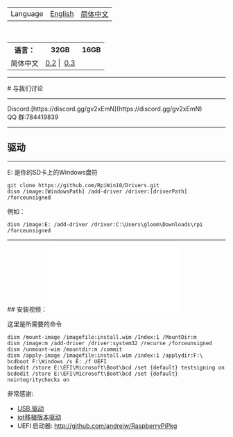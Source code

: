 <table>
  <tr>
    <td>Language</td>
    <td><a href="http://rpiwin10.github.io">English</a></td>
    <td><a href="http://rpiwin10.github.io/zh_CN">简体中文</a></td>
  </tr>
</table>

<table>
  <tr>
    <th>语言：</th>
    <th>32GB</th>
    <th>16GB</th>
  </tr>
  <tr>
    <td>简体中文</td>
    <td><a href="https://pan.baidu.com/s/1O2q_mIRweJAYg-bUF0diCw">0.2</a>  |  <a href="https://pan.baidu.com/s/1A-hUnv2prE8PVZMf4MGIEw">0.3</a> </td>
    <td></td>
  </tr>
</table>



<hr>
# 与我们讨论
<hr>
Discord:[https://discord.gg/gv2xEmN](https://discord.gg/gv2xEmN)<br>
QQ 群:784419839
<hr>

## 驱动
<hr>

E: 是你的SD卡上的Windows盘符
```
git clone https://github.com/RpiWin10/Drivers.git 
dism /image:[WindowsPath] /add-driver /driver:[driverPath] /forceunsigned
```
例如：
```
dism /image:E: /add-driver /driver:C:\Users\gloom\Downloads\rpi /forceunsigned
```

<hr>
## 安装视频：

<iframe src="//player.bilibili.com/player.html?aid=23793454&cid=39781297&page=1" scrolling="no" border="0" frameborder="no" framespacing="0" allowfullscreen="true"> </iframe>

这里是所需要的命令
```
dism /mount-image /imagefile:install.wim /Index:1 /MountDir:m
dism /image:m /add-driver /driver:system32 /recurse /forceunsigned
dism /unmount-wim /mountdir:m /commit
dism /apply-image /imagefile:install.wim /index:1 /applydir:F:\
bcdboot F:\Windows /s E: /f UEFI
bcdedit /store E:\EFI\Microsoft\Boot\bcd /set {default} testsigning on
bcdedit /store E:\EFI\Microsoft\Boot\bcd /set {default} nointegritychecks on
```

非常感谢:
- [USB 驱动](https://github.com/nta/dwusb)
- [iot移植版本驱动](https://github.com/ms-iot/bsp)
- UEFI 启动器: http://github.com/andreiw/RaspberryPiPkg


